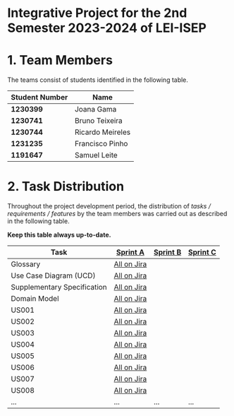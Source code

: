 # Integrative Project for the 2nd Semester 2023-2024 of LEI-ISEP

# 1. Team Members

The teams consist of students identified in the following table.

| Student Number | Name             |
|----------------|------------------|
| **1230399**    | Joana Gama       |
| **1230741**    | Bruno Teixeira   |
| **1230744**    | Ricardo Meireles |
| **1231235**    | Francisco Pinho  |
| **1191647**    | Samuel Leite     |

# 2. Task Distribution ###

Throughout the project development period, the distribution of _tasks / requirements / features_ by the team members
was carried out as described in the following table.

**Keep this table always up-to-date.**

| Task                        | [Sprint A](sprintA/Readme.md)                                                     | [Sprint B](sprintB/Readme.md) | [Sprint C](sprintC/Readme.md) |
|-----------------------------|-----------------------------------------------------------------------------------|-------------------------------|-------------------------------|
| Glossary                    | [All on Jira](https://1230399.atlassian.net/jira/software/projects/LFC2/boards/2) |                               |                               |
| Use Case Diagram (UCD)      | [All on Jira](https://1230399.atlassian.net/jira/software/projects/LFC2/boards/2) |                               |                               |
| Supplementary Specification | [All on Jira](https://1230399.atlassian.net/jira/software/projects/LFC2/boards/2) |                               |                               |
| Domain Model                | [All on Jira](https://1230399.atlassian.net/jira/software/projects/LFC2/boards/2) |                               |                               |
| US001                       | [All on Jira](https://1230399.atlassian.net/jira/software/projects/LFC2/boards/2) |                               |                               |
| US002                       | [All on Jira](https://1230399.atlassian.net/jira/software/projects/LFC2/boards/2) |                               |                               |
| US003                       | [All on Jira](https://1230399.atlassian.net/jira/software/projects/LFC2/boards/2) |                               |                               |
| US004                       | [All on Jira](https://1230399.atlassian.net/jira/software/projects/LFC2/boards/2) |                               |                               |
| US005                       | [All on Jira](https://1230399.atlassian.net/jira/software/projects/LFC2/boards/2) |                               |                               |
| US006                       | [All on Jira](https://1230399.atlassian.net/jira/software/projects/LFC2/boards/2) |                               |                               |
| US007                       | [All on Jira](https://1230399.atlassian.net/jira/software/projects/LFC2/boards/2) |                               |                               |
| US008                       | [All on Jira](https://1230399.atlassian.net/jira/software/projects/LFC2/boards/2) |                               |                               |
| ...                         | ...                                                                               | ...                           | ...                           |
